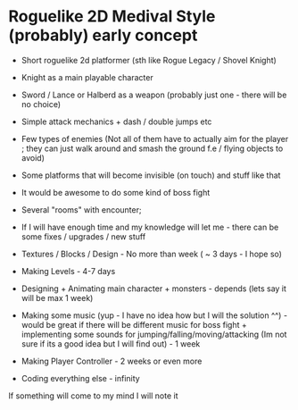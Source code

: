 # Roguelike 2D Medival Style (probably) early concept

* Short roguelike 2d platformer (sth like Rogue Legacy / Shovel Knight)
* Knight as a main playable character
* Sword / Lance or Halberd as a weapon (probably just one - there will be no choice)
* Simple attack mechanics + dash / double jumps etc
* Few types of enemies (Not all of them have to actually aim for the player ; they can just walk around and smash the ground f.e / flying objects to avoid)
* Some platforms that will become invisible (on touch)  and stuff like that
* It would be awesome to do some kind of boss fight
* Several "rooms" with encounter; 
* If I will have enough time and my knowledge will let me - there can be some fixes / upgrades / new stuff

* Textures / Blocks  / Design - No more than week ( ~ 3 days - I hope so)
* Making Levels - 4-7 days 
* Designing + Animating main character + monsters - depends (lets say it will be max 1 week)
* Making some music (yup - I have no idea how but I will the solution ^^) - would be great if there will be different music for boss fight + implementing some sounds for jumping/falling/moving/attacking  (Im not sure if its a good idea but I will find out) - 1 week
* Making Player Controller - 2 weeks or even more 
* Coding everything else - infinity

If something will come to my mind I will note it


